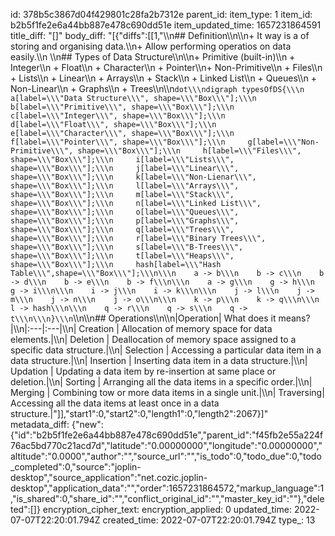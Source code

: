 id: 378b5c3867d04f429801c28fa2b7312e
parent_id: 
item_type: 1
item_id: b2b5f1fe2e6a44bb887e478c690dd51e
item_updated_time: 1657231864591
title_diff: "[]"
body_diff: "[{\"diffs\":[[1,\"\\\n## Definition\\\n\\\n+ It way is a of storing and organising data.\\\n+ Allow performing operatios on data easily.\\\n  \\\n## Types of Data Structure\\\n\\\n+ Primitive (built-in)\\\n  + Integer\\\n  + Float\\\n  + Character\\\n  + Pointer\\\n+ Non-Primitive\\\n  + Files\\\n  + Lists\\\n    + Linear\\\n      + Arrays\\\n      + Stack\\\n      + Linked List\\\n      + Queues\\\n    + Non-Linear\\\n      + Graphs\\\n      + Trees\\\n\\\n```dot\\\ndigraph typesOfDS{\\\n     a[label=\\\"Data Structure\\\", shape=\\\"Box\\\"];\\\n     b[label=\\\"Primitive\\\", shape=\\\"Box\\\"];\\\n     c[label=\\\"Integer\\\", shape=\\\"Box\\\"];\\\n     d[label=\\\"Float\\\", shape=\\\"Box\\\"];\\\n     e[label=\\\"Character\\\", shape=\\\"Box\\\"];\\\n     f[label=\\\"Pointer\\\", shape=\\\"Box\\\"];\\\n     g[label=\\\"Non-Primitive\\\", shape=\\\"Box\\\"];\\\n     h[label=\\\"Files\\\", shape=\\\"Box\\\"];\\\n     i[label=\\\"Lists\\\", shape=\\\"Box\\\"];\\\n     j[label=\\\"Linear\\\", shape=\\\"Box\\\"];\\\n     k[label=\\\"Non-Lienar\\\", shape=\\\"Box\\\"];\\\n     l[label=\\\"Arrays\\\", shape=\\\"Box\\\"];\\\n     m[label=\\\"Stack\\\", shape=\\\"Box\\\"];\\\n     n[label=\\\"Linked List\\\", shape=\\\"Box\\\"];\\\n     o[label=\\\"Queues\\\", shape=\\\"Box\\\"];\\\n     p[label=\\\"Graphs\\\", shape=\\\"Box\\\"];\\\n     q[label=\\\"Trees\\\", shape=\\\"Box\\\"];\\\n     r[label=\\\"Binary Trees\\\", shape=\\\"Box\\\"];\\\n     s[label=\\\"B-Trees\\\", shape=\\\"Box\\\"];\\\n     t[label=\\\"Heaps\\\", shape=\\\"Box\\\"];\\\n     hash[label=\\\"Hash Table\\\",shape=\\\"Box\\\"];\\\n\\\n    a -> b\\\n    b -> c\\\n    b -> d\\\n    b -> e\\\n    b -> f\\\n\\\n    a -> g\\\n    g -> h\\\n    g -> i\\\n\\\n    i -> j\\\n    i -> k\\\n\\\n    j -> l\\\n    j -> m\\\n    j -> n\\\n    j -> o\\\n\\\n    k -> p\\\n    k -> q\\\n\\\n    l -> hash\\\n\\\n    q -> r\\\n    q -> s\\\n    q -> t\\\n\\\n}\\\n```\\\n\\\n## Operations\\\n\\\n|Operation| What does it means? |\\\n|:---|:---|\\\n| Creation  | Allocation of memory space for data elements.|\\\n| Deletion  | Deallocation of memory space assigned to a specific data structure.|\\\n| Selection | Accessing a particular data item in a data structure.|\\\n| Insertion | Inserting data item in a data structure.|\\\n| Updation  | Updating a data item by re-insertion at same place or deletion.|\\\n| Sorting   | Arranging all the data items in a specific order.|\\\n| Merging   | Combining tow or more data items in a single unit.|\\\n| Traversing| Accessing all the data items at least once in a data structure.|\"]],\"start1\":0,\"start2\":0,\"length1\":0,\"length2\":2067}]"
metadata_diff: {"new":{"id":"b2b5f1fe2e6a44bb887e478c690dd51e","parent_id":"f45fb2e55a224f76ac5bd770c21acd7d","latitude":"0.00000000","longitude":"0.00000000","altitude":"0.0000","author":"","source_url":"","is_todo":0,"todo_due":0,"todo_completed":0,"source":"joplin-desktop","source_application":"net.cozic.joplin-desktop","application_data":"","order":1657231864572,"markup_language":1,"is_shared":0,"share_id":"","conflict_original_id":"","master_key_id":""},"deleted":[]}
encryption_cipher_text: 
encryption_applied: 0
updated_time: 2022-07-07T22:20:01.794Z
created_time: 2022-07-07T22:20:01.794Z
type_: 13